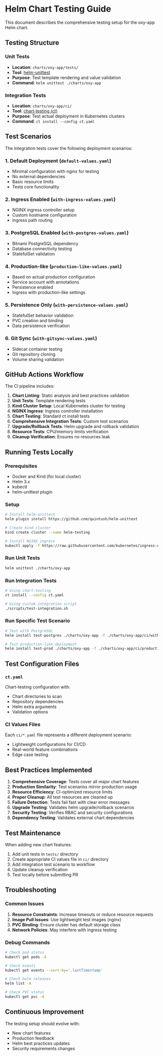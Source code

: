 # Helm Chart Testing Guide

This document describes the comprehensive testing setup for the oxy-app Helm chart.

## Testing Structure

### Unit Tests
- **Location**: `charts/oxy-app/tests/`
- **Tool**: [helm-unittest](https://github.com/quintush/helm-unittest)
- **Purpose**: Test template rendering and value validation
- **Command**: `helm unittest ./charts/oxy-app`

### Integration Tests
- **Location**: `charts/oxy-app/ci/`
- **Tool**: [chart-testing (ct)](https://github.com/helm/chart-testing)
- **Purpose**: Test actual deployment in Kubernetes clusters
- **Command**: `ct install --config ct.yaml`

## Test Scenarios

The integration tests cover the following deployment scenarios:

### 1. Default Deployment (`default-values.yaml`)
- Minimal configuration with nginx for testing
- No external dependencies
- Basic resource limits
- Tests core functionality

### 2. Ingress Enabled (`with-ingress-values.yaml`)
- NGINX ingress controller setup
- Custom hostname configuration
- Ingress path routing

### 3. PostgreSQL Enabled (`with-postgres-values.yaml`)
- Bitnami PostgreSQL dependency
- Database connectivity testing
- StatefulSet validation

### 4. Production-like (`production-like-values.yaml`)
- Based on actual production configuration
- Service account with annotations
- Persistence enabled
- Ingress with production-like settings

### 5. Persistence Only (`with-persistence-values.yaml`)
- StatefulSet behavior validation
- PVC creation and binding
- Data persistence verification

### 6. Git Sync (`with-gitsync-values.yaml`)
- Sidecar container testing
- Git repository cloning
- Volume sharing validation

## GitHub Actions Workflow

The CI pipeline includes:

1. **Chart Linting**: Static analysis and best practices validation
2. **Unit Tests**: Template rendering tests
3. **Kind Cluster Setup**: Local Kubernetes cluster for testing
4. **NGINX Ingress**: Ingress controller installation
5. **Chart Testing**: Standard ct install tests
6. **Comprehensive Integration Tests**: Custom test scenarios
7. **Upgrade/Rollback Tests**: Helm upgrade and rollback validation
8. **Resource Tests**: CPU/memory limits verification
9. **Cleanup Verification**: Ensures no resources leak

## Running Tests Locally

### Prerequisites
- Docker and Kind (for local cluster)
- Helm 3.x
- kubectl
- helm-unittest plugin

### Setup
```bash
# Install helm-unittest
helm plugin install https://github.com/quintush/helm-unittest

# Create kind cluster
kind create cluster --name helm-testing

# Install NGINX ingress
kubectl apply -f https://raw.githubusercontent.com/kubernetes/ingress-nginx/controller-v1.8.1/deploy/static/provider/kind/deploy.yaml
```

### Run Unit Tests
```bash
helm unittest ./charts/oxy-app
```

### Run Integration Tests
```bash
# Using chart-testing
ct install --config ct.yaml

# Using custom integration script
./scripts/test-integration.sh
```

### Run Specific Test Scenario
```bash
# Test with PostgreSQL
helm install test-postgres ./charts/oxy-app -f ./charts/oxy-app/ci/with-postgres-values.yaml

# Test production-like deployment
helm install test-prod ./charts/oxy-app -f ./charts/oxy-app/ci/production-like-values.yaml
```

## Test Configuration Files

### `ct.yaml`
Chart-testing configuration with:
- Chart directories to scan
- Repository dependencies
- Helm extra arguments
- Validation options

### CI Values Files
Each `ci/*.yaml` file represents a different deployment scenario:
- Lightweight configurations for CI/CD
- Real-world feature combinations
- Edge case testing

## Best Practices Implemented

1. **Comprehensive Coverage**: Tests cover all major chart features
2. **Production Similarity**: Test scenarios mirror production usage
3. **Resource Efficiency**: CI-optimized resource limits
4. **Proper Cleanup**: All test resources are cleaned up
5. **Failure Detection**: Tests fail fast with clear error messages
6. **Upgrade Testing**: Validates helm upgrade/rollback scenarios
7. **Security Testing**: Verifies RBAC and security configurations
8. **Dependency Testing**: Validates external chart dependencies

## Test Maintenance

When adding new chart features:

1. Add unit tests in `tests/` directory
2. Create appropriate CI values file in `ci/` directory
3. Add integration test scenario to workflow
4. Update cleanup verification
5. Test locally before submitting PR

## Troubleshooting

### Common Issues

1. **Resource Constraints**: Increase timeouts or reduce resource requests
2. **Image Pull Issues**: Use lightweight test images (nginx)
3. **PVC Binding**: Ensure cluster has default storage class
4. **Network Policies**: May interfere with ingress testing

### Debug Commands
```bash
# Check pod status
kubectl get pods -A

# Check events
kubectl get events --sort-by='.lastTimestamp'

# Check helm releases
helm list -A

# Check PVC status
kubectl get pvc -A
```

## Continuous Improvement

The testing setup should evolve with:
- New chart features
- Production feedback
- Helm best practices updates
- Security requirements changes